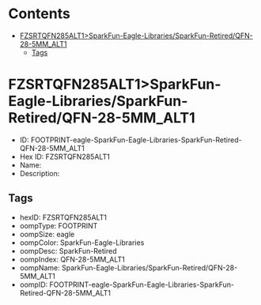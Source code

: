 



Contents
========

* [FZSRTQFN285ALT1>SparkFun-Eagle-Libraries/SparkFun-Retired/QFN-28-5MM_ALT1](#fzsrtqfn285alt1sparkfun-eagle-librariessparkfun-retiredqfn-28-5mm_alt1)
	* [Tags](#tags)

# FZSRTQFN285ALT1>SparkFun-Eagle-Libraries/SparkFun-Retired/QFN-28-5MM_ALT1

- ID: FOOTPRINT-eagle-SparkFun-Eagle-Libraries-SparkFun-Retired-QFN-28-5MM_ALT1
- Hex ID: FZSRTQFN285ALT1
- Name: 
- Description: 

## Tags

- hexID: FZSRTQFN285ALT1
- oompType: FOOTPRINT
- oompSize: eagle
- oompColor: SparkFun-Eagle-Libraries
- oompDesc: SparkFun-Retired
- oompIndex: QFN-28-5MM_ALT1
- oompName: SparkFun-Eagle-Libraries/SparkFun-Retired/QFN-28-5MM_ALT1
- oompID: FOOTPRINT-eagle-SparkFun-Eagle-Libraries-SparkFun-Retired-QFN-28-5MM_ALT1

